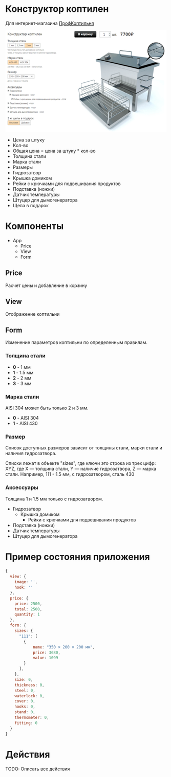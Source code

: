 # Конструктор коптилен
Для интернет-магазина [ПрофКоптильня](https://profkoptilnya.ru)

![Конструктор коптилен](./static/constructor.png)

- Цена за штуку
- Кол-во
- Общая цена = цена за штуку * кол-во
- Толщина стали
- Марка стали
- Размеры
- Гидрозатвор
- Крышка домиком
- Рейки с крючками для подвешивания продуктов
- Подставка (ножки)
- Датчик температуры
- Штуцер для дымогенератора
- Щепа в подарок


# Компоненты
- App
  - Price
  - View
  - Form


## Price
Расчет цены и добавление в корзину

## View
Отображение коптильни

## Form
Изменение параметров коптильни по определенным правилам.

### Толщина стали
- **0** - 1 мм
- **1** - 1.5 мм
- **2** - 2 мм
- **3** - 3 мм

### Марка стали
AISI 304 может быть только 2 и 3 мм.
- **0** - AISI 304
- **1** - AISI 430

### Размер
Список доступных размеров зависит от толщины стали, марки стали и наличия гидрозатвора.

Списки лежат в объекте "sizes", где ключи это строка из трех цифр: XYZ, где X — толщина стали, Y — наличие гидрозатвора, Z — марка стали.
Например, 111 - 1.5 мм, с гидрозатвором, сталь 430

### Аксессуары
Толщина 1 и 1.5 мм только с гидрозатвором.
- Гидрозатвор
  - Крышка домиком
    - Рейки с крючками для подвешивания продуктов
- Подставка (ножки)
- Датчик температуры
- Штуцер для дымогенератора


# Пример состояния приложения
```js
{
  view: {
    image: '',
    hook: ''
  },
  price: {
    price: 2500,
    total: 2500,
    quantity: 1
  },
  form: {
    sizes: {
      "111": [
        {
            name: "350 × 200 × 200 мм",
            price: 3680,
            value: 1099
        }
      ],
    },
    size: 0,
    thickness: 0,
    steel: 0,
    waterlock: 0,
    cover: 0,
    hooks: 0,
    stand: 0,
    thermometer: 0,
    fitting: 0
  }
}
```


# Действия
TODO: Описать все действия
